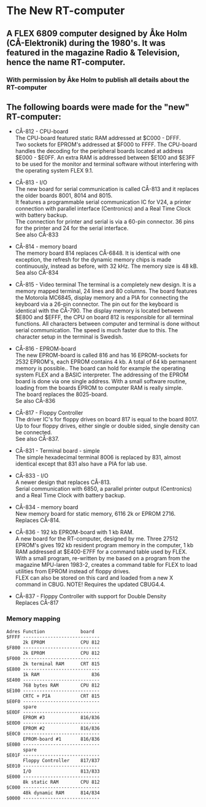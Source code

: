 # The New RT-computer
## A FLEX 6809 computer designed by Åke Holm (CÅ-Elektronik) during the 1980's. It was featured in the magazine Radio & Television, hence the name RT-computer.
### With permission by Åke Holm to publish all details about the RT-computer

## The following boards were made for the "new" RT-computer:

* CÅ-812 - CPU-board  
The CPU-board featured static RAM addressed at $C000 - DFFF.  
Two sockets for EPROM's addressed at $F000 to FFFF. The CPU-board handles the decoding for the peripheral boards located at address $E000 - $E0FF. An extra RAM is addressed between $E100 and $E3FF to be used for the monitor and terminal software without interfering with the operating system FLEX 9.1.  

* CÅ-813 - I/O  
The new board for serial communication is called CÅ-813 and it replaces the older boards 8001, 8014 and 8015.  
It features a programmable serial communication IC for V24, a printer connection with parallel interface (Centronics) and a Real Time Clock with battery backup.  
The connection for printer and serial is via a 60-pin connector. 36 pins for the printer and 24 for the serial interface.  
See also CÅ-833

* CÅ-814 - memory board  
The memory board 814 replaces CÅ-6848. It is identical with one exception, the refresh for the dynamic memory chips is made continuously, instead as before, with 32 kHz. The memory size is 48 kB.  
Sea also CÅ-834

* CÅ-815 - Video terminal
The terminal is a completely new design. It is a memory mapped terminal, 24 lines and 80 columns. The board features the Motorola MC6845, display memory and a PIA for connecting the keyboard via a 26-pin connector. The pin out for the keyboard is identical with the CÅ-790. The display memory is located between $E800 and $EFFF, the CPU on board 812 is responsible for all terminal functions. All characters between computer and terminal is done without serial communication. The speed is much faster due to this. The character setup in the terminal is Swedish. 

* CÅ-816 - EPROM-board  
The new EPROM-board is called 816 and has 16 EPROM-sockets for 2532 EPROM's, each EPROM contains 4 kb. A total of 64 kb permanent memory is possible.. 
The board can hold for example the operating system FLEX and a BASIC interpreter. The addressing of the EPROM board is done via one single address. With a small software routine, loading from the boards EPROM to computer RAM is really simple.  
The board replaces the 8025-board.  
Se also CÅ-836  

* CÅ-817 - Floppy Controller  
The driver IC's for floppy drives on board 817 is equal to the board 8017. Up to four floppy drives, either single or double sided, single density can be connected.  
See also CÅ-837.  

* CÅ-831 - Terminal board - simple  
The simple hexadecimal terminal 8006 is replaced by 831, almost identical except that 831 also have a PIA for lab use.  

* CÅ-833 - I/O  
A newer design that replaces CÅ-813.  
Serial communication with 6850, a parallel printer output (Centronics) and a Real Time Clock with battery backup.  

* CÅ-834 - memory board  
New memory board for static memory, 6116 2k or EPROM 2716. Replaces CÅ-814.  

* CÅ-836 - 192 kb EPROM-board with 1 kb RAM.  
A new board for the RT-computer, designed by me. Three 27512 EPROM's gives 192 kb resident program memory in the computer, 1 kb RAM addressed at $E400-E7FF for a command table used by FLEX.   
With a small program, re-written by me based on a program from the magazine MPU-laren 1983-2, creates a command table for FLEX to load utilities from EPROM instead of floppy drives.  
FLEX can also be stored on this card and loaded from a new X command in CBUG. NOTE! Requires the updated CBUG4.4.  

* CÅ-837 - Floppy Controller with support for Double Density  
Replaces CÅ-817


### Memory mapping
```
Adres Function             board
$FFFF ----------------------------
      2k EPROM             CPU 812
$F800 ----------------------------
      2k EPROM             CPU 812
$F000 ----------------------------
      2k terminal RAM      CRT 815
$E800 ----------------------------
      1k RAM                   836
$E400 ----------------------------
      768 bytes RAM        CPU 812
$E100 ----------------------------
      CRTC + PIA           CRT 815
$E0F0 ----------------------------
      spare
$E0DF ----------------------------
      EPROM #3             816/836
$E0D0 ----------------------------
      EPROM #2             816/836
$E0C0 ----------------------------
      EPROM-board #1       816/836
$E0B0 ----------------------------
      spare
$E01F ----------------------------
      Floppy Controller    817/837
$E010 ---------------------------
      I/O                  813/833
$E000 ----------------------------
      8k static RAM        CPU 812
$C000 ----------------------------
      48k dynamic RAM      814/834
$0000 ----------------------------
```